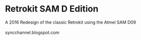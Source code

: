 # Retrokit SAM D Edition
A 2016 Redesign of the classic Retrokit using the Atmel SAM D09<br><br>
syncchannel.blogspot.com
